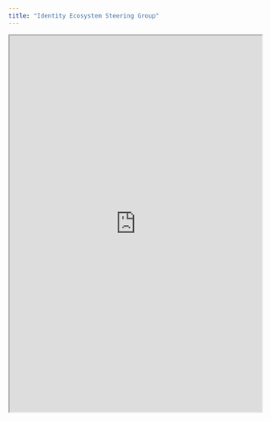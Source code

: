 ```yaml
---
title: "Identity Ecosystem Steering Group"
---
```



<iframe height="750" width="100%" src="https://ewelton.github.io/ktest/wiki.html#Identity%20Ecosystem%20Steering%20Group"></iframe>
